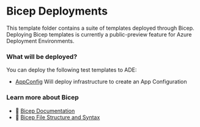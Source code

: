 # Bicep Deployments

This template folder contains a suite of templates deployed through Bicep. Deploying Bicep templates is currently a public-preview feature for Azure Deployment Environments.

### What will be deployed?

You can deploy the following test templates to ADE:
- [AppConfig](./AppConfig/appconfig.bicep) Will deploy infrastructure to create an App Configuration

### Learn more about Bicep

- 📘 [Bicep Documentation](https://learn.microsoft.com/en-us/azure/azure-resource-manager/bicep/)
- 📘 [Bicep File Structure and Syntax](https://learn.microsoft.com/en-us/azure/azure-resource-manager/bicep/file)
